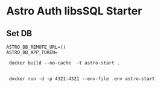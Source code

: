 # Astro Auth libsSQL Starter


## Set DB 
```
ASTRO_DB_REMOTE_URL=()
ASTRO_DB_APP_TOKEN=
```

```
 docker build --no-cache  -t astro-start .   


 docker run -d -p 4321:4321 --env-file .env astro-start  
```